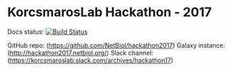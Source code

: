 # KorcsmarosLab Hackathon - 2017

Docs status: [![Build Status](https://travis-ci.org/NetBiol/hackathon2017.svg?branch=master)](https://travis-ci.org/NetBiol/hackathon2017)

GitHub repo: (https://github.com/NetBiol/hackathon2017)
Galaxy instance: (http://hackathon2017.netbiol.org/)
Slack channel: (https://korcsmaroslab.slack.com/archives/hackathon17)
